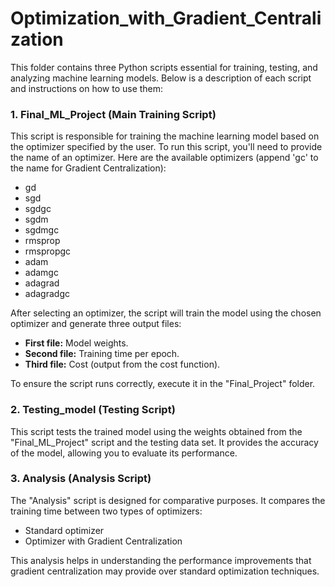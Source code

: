 # Optimization_with_Gradient_Centralization

This folder contains three Python scripts essential for training, testing, and analyzing machine learning models. Below is a description of each script and instructions on how to use them:

### 1. Final_ML_Project (Main Training Script)
This script is responsible for training the machine learning model based on the optimizer specified by the user. To run this script, you'll need to provide the name of an optimizer. Here are the available optimizers (append 'gc' to the name for Gradient Centralization):

- gd
- sgd
- sgdgc
- sgdm
- sgdmgc
- rmsprop
- rmspropgc
- adam
- adamgc
- adagrad
- adagradgc

After selecting an optimizer, the script will train the model using the chosen optimizer and generate three output files:
   - **First file:** Model weights.
   - **Second file:** Training time per epoch.
   - **Third file:** Cost (output from the cost function).

To ensure the script runs correctly, execute it in the "Final_Project" folder.

### 2. Testing_model (Testing Script)
This script tests the trained model using the weights obtained from the "Final_ML_Project" script and the testing data set. It provides the accuracy of the model, allowing you to evaluate its performance.

### 3. Analysis (Analysis Script)
The "Analysis" script is designed for comparative purposes. It compares the training time between two types of optimizers:
   - Standard optimizer
   - Optimizer with Gradient Centralization

This analysis helps in understanding the performance improvements that gradient centralization may provide over standard optimization techniques.
